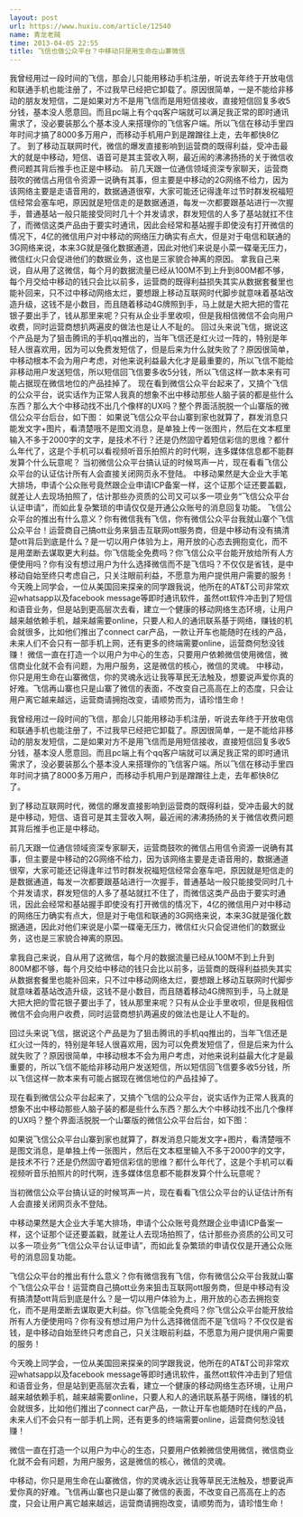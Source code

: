 ```yaml
---
layout: post
url: https://www.huxiu.com/article/12540
name: 青龙老贼
time: 2013-04-05 22:55
title: 飞信也做公众平台？中移动只是用生命在山寨微信
---
```

我曾经用过一段时间的飞信，那会儿只能用移动手机注册，听说去年终于开放电信和联通手机也能注册了，不过我早已经把它卸载了。原因很简单，一是不能给非移动的朋友发短信，二是如果对方不是用飞信而是用短信接收，直接短信回复多收5分钱，基本没人愿意回。而且pc端上有个qq客户端就可以满足我正常的即时通讯需求了，没必要装那么个基本没人来搭理你的飞信客户端。所以飞信在移动手里四年时间才搞了8000多万用户，而移动手机用户到是蹭蹭往上走，去年都快8亿了。 到了移动互联网时代，微信的爆发直接影响到运营商的既得利益，受冲击最大的就是中移动，短信、语音可是其主营收入啊，最近闹的沸沸扬扬的关于微信收费问题其背后推手也正是中移动。 前几天跟一位通信领域资深专家聊天，运营商鼓吹的微信占用信令资源一说确有其事，但主要是中移动的2G网络不给力，因为该网络主要是走语音用的，数据通道很窄，大家可能还记得逢年过节时群发祝福短信经常会塞车吧，原因就是短信走的是数据通道，每发一次都要跟基站进行一次握手，普通基站一般只能接受同时几十个并发请求，群发短信的人多了基站就扛不住了，而微信这类产品由于要实时通讯，因此会经常和基站握手即使没有打开微信的情况下，4亿的微信用户对中移动的网络压力确实有点大，但是对于电信和联通的3G网络来说，本来3G就是强化数据通道，因此对他们来说是小菜一碟毫无压力，微信红火只会促进他们的数据业务，这也是三家貌合神离的原因。 拿我自己来说，自从用了这微信，每个月的数据流量已经从100M不到上升到800M都不够，每个月交给中移动的钱只会比以前多，运营商的既得利益损失其实从数据套餐里也能补回来，只不过中移动网络太烂，要想跟上移动互联网时代脚步就意味着基站改造升级，这钱不是小数目，而且随着移动4G牌照到手，马上就是大把大把的雪花银子要出手了，钱从那里来呢？只有从企业手里收呗，但是我相信微信不会向用户收费，同时运营商想扒两遍皮的做法也是让人不耻的。 回过头来说飞信，据说这个产品是为了狙击腾讯的手机qq推出的，当年飞信还是红火过一阵的，特别是年轻人很喜欢用，因为可以免费发短信了，但是后来为什么就失败了？原因很简单，中移动根本不会为用户考虑，对他来说利益最大化才是最重要的，所以飞信不能给非移动用户发送短信，所以短信回飞信要多收5分钱，所以飞信这样一款本来有可能占据现在微信地位的产品挂掉了。 现在看到微信公众平台起来了，又搞个飞信的公众平台，说实话作为正常人我真的想象不出中移动那些人脑子装的都是些什么东西？那么大个中移动找不出几个像样的UX吗？整个界面活脱脱一个山寨版的微信公众平台后台，如下图： 如果说飞信公众平台山寨到家也就算了，群发消息只能发文字+图片，看清楚哦不是图文消息，是单独上传一张图片，然后在文本框里输入不多于2000字的文字，是技术不行？还是仍然固守着短信彩信的思维？都什么年代了，这是个手机可以看视频听音乐拍照片的时代啊，连多媒体信息都不能群发算个什么玩意呢？ 当初微信公众平台搞认证的时候骂声一片，现在看看飞信公众平台的认证估计所有人会直接关闭网页永不登陆。 中移动果然是大企业大手笔大排场，申请个公众账号竟然跟企业申请ICP备案一样，这个证那个证还要盖戳，就差让人去现场拍照了，估计那些办资质的公司又可以多一项业务“飞信公众平台认证申请”，而如此复杂繁琐的申请仅仅是开通公众账号的消息回复功能。 飞信公众平台的推出有什么意义？你有微信我有飞信，你有微信公众平台我就山寨个飞信公众平台！运营商自己搞ott业务来狙击互联网ott服务商，但是中移动有没有搞清楚ott背后到底是什么？是一切以用户体验为上，用开放的心态去拥抱变化，而不是用垄断去谋取更大利益。你飞信能全免费吗？你飞信公众平台能开放给所有人方便使用吗？你有没有想过用户为什么选择微信而不是飞信吗？不仅仅是省钱，是中移动自始至终只考虑自己，只关注眼前利益，不愿意为用户提供用户需要的服务！ 今天晚上同学会，一位从美国回来探亲的同学跟我说，他所在的AT&T公司非常欢迎whatsapp以及facebook message等即时通讯软件，虽然ott软件冲击到了短信和语音业务，但是站到更高层次去看，建立一个健康的移动网络生态环境，让用户越来越依赖手机，越来越需要online，只要人和人的通讯联系基于网络，赚钱的机会就很多，比如他们推出了connect car产品，一款让开车也能随时在线的产品，未来人们不会只有一部手机上网，还有更多的终端需要online，运营商何愁没钱赚！ 微信一直在打造一个以用户为中心的生态，只要用户依赖微信使用微信，微信商业化就不会有问题，为用户服务，这是微信的核心，微信的灵魂。 中移动，你只是用生命在山寨微信，你的灵魂永远让我等草民无法触及，想要说声爱你真的好难。飞信再山寨也只是山寨了微信的表面，不改变自己高高在上的态度，只会让用户离它越来越远，运营商请拥抱改变，请顺势而为，请珍惜生命！

我曾经用过一段时间的飞信，那会儿只能用移动手机注册，听说去年终于开放电信和联通手机也能注册了，不过我早已经把它卸载了。原因很简单，一是不能给非移动的朋友发短信，二是如果对方不是用飞信而是用短信接收，直接短信回复多收5分钱，基本没人愿意回。而且pc端上有个qq客户端就可以满足我正常的即时通讯需求了，没必要装那么个基本没人来搭理你的飞信客户端。所以飞信在移动手里四年时间才搞了8000多万用户，而移动手机用户到是蹭蹭往上走，去年都快8亿了。

到了移动互联网时代，微信的爆发直接影响到运营商的既得利益，受冲击最大的就是中移动，短信、语音可是其主营收入啊，最近闹的沸沸扬扬的关于微信收费问题其背后推手也正是中移动。

前几天跟一位通信领域资深专家聊天，运营商鼓吹的微信占用信令资源一说确有其事，但主要是中移动的2G网络不给力，因为该网络主要是走语音用的，数据通道很窄，大家可能还记得逢年过节时群发祝福短信经常会塞车吧，原因就是短信走的是数据通道，每发一次都要跟基站进行一次握手，普通基站一般只能接受同时几十个并发请求，群发短信的人多了基站就扛不住了，而微信这类产品由于要实时通讯，因此会经常和基站握手即使没有打开微信的情况下，4亿的微信用户对中移动的网络压力确实有点大，但是对于电信和联通的3G网络来说，本来3G就是强化数据通道，因此对他们来说是小菜一碟毫无压力，微信红火只会促进他们的数据业务，这也是三家貌合神离的原因。

拿我自己来说，自从用了这微信，每个月的数据流量已经从100M不到上升到800M都不够，每个月交给中移动的钱只会比以前多，运营商的既得利益损失其实从数据套餐里也能补回来，只不过中移动网络太烂，要想跟上移动互联网时代脚步就意味着基站改造升级，这钱不是小数目，而且随着移动4G牌照到手，马上就是大把大把的雪花银子要出手了，钱从那里来呢？只有从企业手里收呗，但是我相信微信不会向用户收费，同时运营商想扒两遍皮的做法也是让人不耻的。

回过头来说飞信，据说这个产品是为了狙击腾讯的手机qq推出的，当年飞信还是红火过一阵的，特别是年轻人很喜欢用，因为可以免费发短信了，但是后来为什么就失败了？原因很简单，中移动根本不会为用户考虑，对他来说利益最大化才是最重要的，所以飞信不能给非移动用户发送短信，所以短信回飞信要多收5分钱，所以飞信这样一款本来有可能占据现在微信地位的产品挂掉了。

现在看到微信公众平台起来了，又搞个飞信的公众平台，说实话作为正常人我真的想象不出中移动那些人脑子装的都是些什么东西？那么大个中移动找不出几个像样的UX吗？整个界面活脱脱一个山寨版的微信公众平台后台，如下图：

如果说飞信公众平台山寨到家也就算了，群发消息只能发文字+图片，看清楚哦不是图文消息，是单独上传一张图片，然后在文本框里输入不多于2000字的文字，是技术不行？还是仍然固守着短信彩信的思维？都什么年代了，这是个手机可以看视频听音乐拍照片的时代啊，连多媒体信息都不能群发算个什么玩意呢？

当初微信公众平台搞认证的时候骂声一片，现在看看飞信公众平台的认证估计所有人会直接关闭网页永不登陆。

中移动果然是大企业大手笔大排场，申请个公众账号竟然跟企业申请ICP备案一样，这个证那个证还要盖戳，就差让人去现场拍照了，估计那些办资质的公司又可以多一项业务“飞信公众平台认证申请”，而如此复杂繁琐的申请仅仅是开通公众账号的消息回复功能。

飞信公众平台的推出有什么意义？你有微信我有飞信，你有微信公众平台我就山寨个飞信公众平台！运营商自己搞ott业务来狙击互联网ott服务商，但是中移动有没有搞清楚ott背后到底是什么？是一切以用户体验为上，用开放的心态去拥抱变化，而不是用垄断去谋取更大利益。你飞信能全免费吗？你飞信公众平台能开放给所有人方便使用吗？你有没有想过用户为什么选择微信而不是飞信吗？不仅仅是省钱，是中移动自始至终只考虑自己，只关注眼前利益，不愿意为用户提供用户需要的服务！

今天晚上同学会，一位从美国回来探亲的同学跟我说，他所在的AT&T公司非常欢迎whatsapp以及facebook message等即时通讯软件，虽然ott软件冲击到了短信和语音业务，但是站到更高层次去看，建立一个健康的移动网络生态环境，让用户越来越依赖手机，越来越需要online，只要人和人的通讯联系基于网络，赚钱的机会就很多，比如他们推出了connect car产品，一款让开车也能随时在线的产品，未来人们不会只有一部手机上网，还有更多的终端需要online，运营商何愁没钱赚！

微信一直在打造一个以用户为中心的生态，只要用户依赖微信使用微信，微信商业化就不会有问题，为用户服务，这是微信的核心，微信的灵魂。

中移动，你只是用生命在山寨微信，你的灵魂永远让我等草民无法触及，想要说声爱你真的好难。飞信再山寨也只是山寨了微信的表面，不改变自己高高在上的态度，只会让用户离它越来越远，运营商请拥抱改变，请顺势而为，请珍惜生命！

